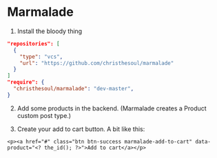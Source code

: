 Marmalade
=========

1. Install the bloody thing

```JSON
"repositories": [
  {
    "type": "vcs",
    "url": "https://github.com/christhesoul/marmalade"
  }
]
"require": {
  "christhesoul/marmalade": "dev-master",
}

```

2. Add some products in the backend. (Marmalade creates a Product custom post type.)

3. Create your add to cart button. A bit like this:

```HTML+PHP
<p><a href="#" class="btn btn-success marmalade-add-to-cart" data-product="<? the_id(); ?>">Add to cart</a></p>
````
